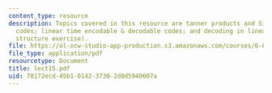 ```yaml
---
content_type: resource
description: Topics covered in this resource are tanner products and Sipser-Spielman
  codes; linear time encodable & decodable codes; and decoding in linear time (data
  structure exercise).
file: https://ol-ocw-studio-app-production.s3.amazonaws.com/courses/6-895-essential-coding-theory-fall-2004/70172ecd45b1014237302d0d5940607a_lect15.pdf
file_type: application/pdf
resourcetype: Document
title: lect15.pdf
uid: 70172ecd-45b1-0142-3730-2d0d5940607a
---
```

